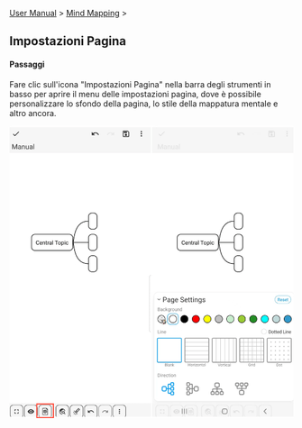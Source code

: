 [User Manual](/dragonnest/drawnote/manual/en) > [Mind Mapping](/dragonnest/drawnote/manual/en/mind_mapping) >

Impostazioni Pagina
---
#### Passaggi

Fare clic sull'icona "Impostazioni Pagina" nella barra degli strumenti in basso per aprire il menu delle impostazioni pagina, dove è possibile personalizzare lo sfondo della pagina, lo stile della mappatura mentale e altro ancora.

![Impostazioni Pagina](imgs/page_settings1.png)